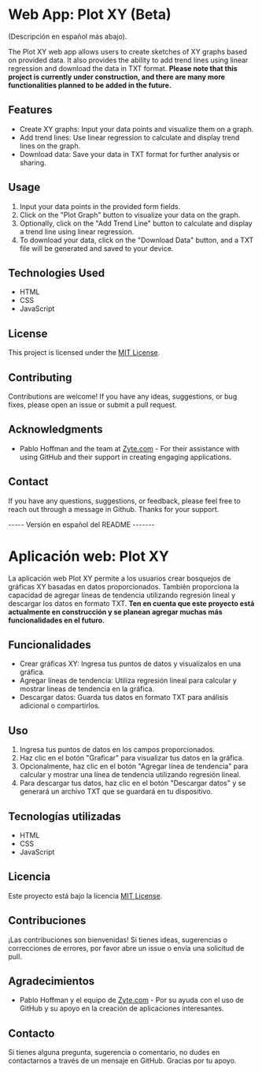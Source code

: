 # Web App: Plot XY (Beta)

(Descripción en español más abajo).

The Plot XY web app allows users to create sketches of XY graphs based on provided data. It also provides the ability to add trend lines using linear regression and download the data in TXT format.
**Please note that this project is currently under construction, and there are many more functionalities planned to be added in the future.**
## Features

- Create XY graphs: Input your data points and visualize them on a graph.
- Add trend lines: Use linear regression to calculate and display trend lines on the graph.
- Download data: Save your data in TXT format for further analysis or sharing.


## Usage

1. Input your data points in the provided form fields.
2. Click on the "Plot Graph" button to visualize your data on the graph.
3. Optionally, click on the "Add Trend Line" button to calculate and display a trend line using linear regression.
4. To download your data, click on the "Download Data" button, and a TXT file will be generated and saved to your device.

## Technologies Used

- HTML
- CSS
- JavaScript

## License

This project is licensed under the [MIT License](LICENSE).

## Contributing

Contributions are welcome! If you have any ideas, suggestions, or bug fixes, please open an issue or submit a pull request.

## Acknowledgments

- Pablo Hoffman and the team at [Zyte.com](https://www.zyte.com/) - For their assistance with using GitHub and their support in creating engaging applications.

## Contact

If you have any questions, suggestions, or feedback, please feel free to reach out through a message in Github.
Thanks for your support.

----- Versión en español del README -------

# Aplicación web: Plot XY

La aplicación web Plot XY permite a los usuarios crear bosquejos de gráficas XY basadas en datos proporcionados. También proporciona la capacidad de agregar líneas de tendencia utilizando regresión lineal y descargar los datos en formato TXT.
**Ten en cuenta que este proyecto está actualmente en construcción y se planean agregar muchas más funcionalidades en el futuro.**

## Funcionalidades

- Crear gráficas XY: Ingresa tus puntos de datos y visualízalos en una gráfica.
- Agregar líneas de tendencia: Utiliza regresión lineal para calcular y mostrar líneas de tendencia en la gráfica.
- Descargar datos: Guarda tus datos en formato TXT para análisis adicional o compartirlos.

## Uso

1. Ingresa tus puntos de datos en los campos proporcionados.
2. Haz clic en el botón "Graficar" para visualizar tus datos en la gráfica.
3. Opcionalmente, haz clic en el botón "Agregar línea de tendencia" para calcular y mostrar una línea de tendencia utilizando regresión lineal.
4. Para descargar tus datos, haz clic en el botón "Descargar datos" y se generará un archivo TXT que se guardará en tu dispositivo.

## Tecnologías utilizadas

- HTML
- CSS
- JavaScript

## Licencia

Este proyecto está bajo la licencia [MIT License](LICENSE).

## Contribuciones

¡Las contribuciones son bienvenidas! Si tienes ideas, sugerencias o correcciones de errores, por favor abre un issue o envía una solicitud de pull.

## Agradecimientos

- Pablo Hoffman y el equipo de [Zyte.com](https://www.zyte.com/) - Por su ayuda con el uso de GitHub y su apoyo en la creación de aplicaciones interesantes.

## Contacto

Si tienes alguna pregunta, sugerencia o comentario, no dudes en contactarnos a través de un mensaje en GitHub.
Gracias por tu apoyo.

